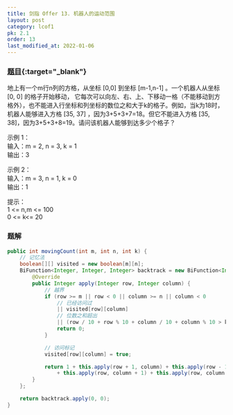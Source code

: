```yaml
---
title: 剑指 Offer 13. 机器人的运动范围
layout: post
category: lcof1
pk: 2.1
order: 13
last_modified_at: 2022-01-06
---
```


### [题目](https://leetcode.cn/problems/ji-qi-ren-de-yun-dong-fan-wei-lcof/){:target="_blank"}

地上有一个m行n列的方格，从坐标 [0,0] 到坐标 [m-1,n-1] 。一个机器人从坐标 [0, 0] 的格子开始移动，
它每次可以向左、右、上、下移动一格（不能移动到方格外），也不能进入行坐标和列坐标的数位之和大于k的格子。例如，当k为18时，机器人能够进入方格 [35, 37] ，因为3+5+3+7=18。但它不能进入方格 [35, 38]，因为3+5+3+8=19。请问该机器人能够到达多少个格子？

示例 1：  
输入：m = 2, n = 3, k = 1  
输出：3

示例 2：  
输入：m = 3, n = 1, k = 0  
输出：1

提示：  
1 <= n,m <= 100  
0 <= k<= 20  

### 题解

```java
public int movingCount(int m, int n, int k) {
    // 记忆法
    boolean[][] visited = new boolean[m][n];
    BiFunction<Integer, Integer, Integer> backtrack = new BiFunction<Integer, Integer, Integer>() {
        @Override
        public Integer apply(Integer row, Integer column) {
            // 越界
            if (row >= m || row < 0 || column >= n || column < 0
                // 已经访问过
                || visited[row][column]
                // 位数之和超出
                || (row / 10 + row % 10 + column / 10 + column % 10 > k)) {
                return 0;
            }

            // 访问标记
            visited[row][column] = true;

            return 1 + this.apply(row + 1, column) + this.apply(row - 1, column)
                + this.apply(row, column + 1) + this.apply(row, column - 1);
        }
    };

    return backtrack.apply(0, 0);
}
```